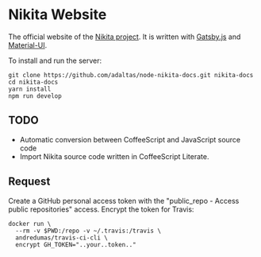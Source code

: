 
# Nikita Website

The official website of the [Nikita project](https://github.com/adaltas/node-nikita). It is written with [Gatsby.js](https://www.gatsbyjs.org/) and [Material-UI](https://material-ui.com/).

To install and run the server:

```
git clone https://github.com/adaltas/node-nikita-docs.git nikita-docs
cd nikita-docs
yarn install
npm run develop
```

## TODO

* Automatic conversion between CoffeeScript and JavaScript source code
* Import Nikita source code written in CoffeeScript Literate.

## Request

Create a GitHub personal access token with the "public_repo - Access public repositories" access. Encrypt the token for Travis:

```
docker run \
  --rm -v $PWD:/repo -v ~/.travis:/travis \
  andredumas/travis-ci-cli \
  encrypt GH_TOKEN="..your..token.."
```
